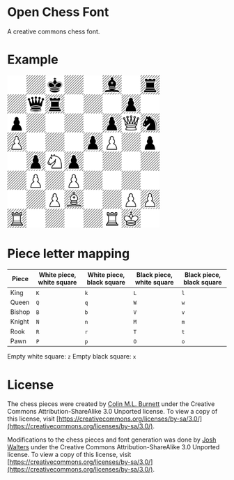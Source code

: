 # Open Chess Font

A creative commons chess font.

# Example

<img src="https://raw.githubusercontent.com/joshwalters/open-chess-font/master/example_board.png" width="350">

# Piece letter mapping

| Piece | White piece, white square | White piece, black square | Black piece, white square | Black piece, black square |
|---|---|---|---|---|
| King | `K` | `k` | `L` | `l` |
| Queen | `Q` | `q` | `W` | `w` |
| Bishop | `B` | `b` | `V` | `v` |
| Knight | `N` | `n` | `M` | `m` |
| Rook | `R` | `r` | `T` | `t` |
| Pawn | `P` | `p` | `O` | `o` |

Empty white square: `z`
Empty black square: `x`

# License

The chess pieces were created by [Colin M.L. Burnett](https://en.wikipedia.org/wiki/User:Cburnett) under the Creative Commons Attribution-ShareAlike 3.0 Unported license. To view a copy of this license, visit [https://creativecommons.org/licenses/by-sa/3.0/](https://creativecommons.org/licenses/by-sa/3.0/).

Modifications to the chess pieces and font generation was done by [Josh Walters](http://joshwalters.com) under the Creative Commons Attribution-ShareAlike 3.0 Unported license. To view a copy of this license, visit [https://creativecommons.org/licenses/by-sa/3.0/](https://creativecommons.org/licenses/by-sa/3.0/).
